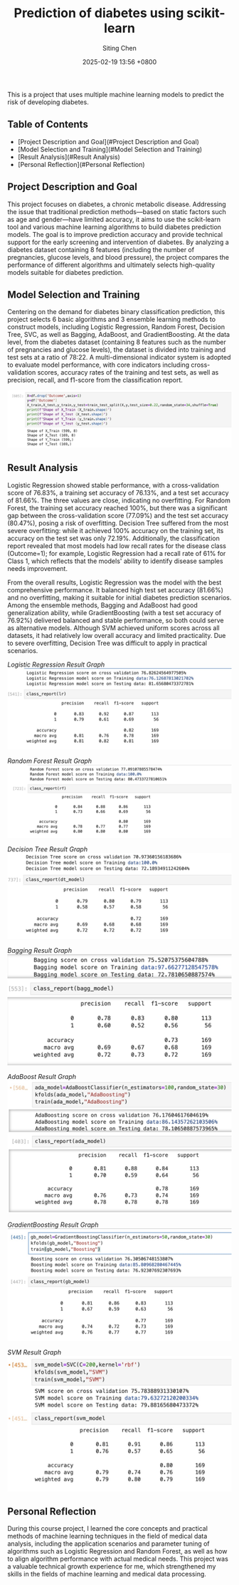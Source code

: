 ﻿---
layout: post
title: Prediction of diabetes using scikit-learn
author: Siting Chen
tags:
- machine learning
- scikit-learn
- diabetes prediction
date: 2025-02-19 13:56 +0800
last_modified_at: 2025-03-10 11:08:25 +0800
---

This is a project that uses multiple machine learning models to predict the risk of developing diabetes.

## Table of Contents

- [Project Description and Goal](#Project Description and Goal)
- [Model Selection and Training](#Model Selection and Training)
- [Result Analysis](#Result Analysis)
- [Personal Reflection](#Personal Reflection)

## Project Description and Goal

This project focuses on diabetes, a chronic metabolic disease. Addressing the issue that traditional prediction methods—based on static factors such as age and gender—have limited accuracy, it aims to use the scikit-learn tool and various machine learning algorithms to build diabetes prediction models. The goal is to improve prediction accuracy and provide technical support for the early screening and intervention of diabetes. By analyzing a diabetes dataset containing 8 features (including the number of pregnancies, glucose levels, and blood pressure), the project compares the performance of different algorithms and ultimately selects high-quality models suitable for diabetes prediction.

## Model Selection and Training

Centering on the demand for diabetes binary classification prediction, this project selects 6 basic algorithms and 3 ensemble learning methods to construct models, including Logistic Regression, Random Forest, Decision Tree, SVC, as well as Bagging, AdaBoost, and GradientBoosting. At the data level, from the diabetes dataset (containing 8 features such as the number of pregnancies and glucose levels), the dataset is divided into training and test sets at a ratio of 78:22. A multi-dimensional indicator system is adopted to evaluate model performance, with core indicators including cross-validation scores, accuracy rates of the training and test sets, as well as precision, recall, and f1-score from the classification report.

![数据集分割图](/images/Split.png)

## Result Analysis

Logistic Regression showed stable performance, with a cross-validation score of 76.83%, a training set accuracy of 76.13%, and a test set accuracy of 81.66%. The three values are close, indicating no overfitting. For Random Forest, the training set accuracy reached 100%, but there was a significant gap between the cross-validation score (77.09%) and the test set accuracy (80.47%), posing a risk of overfitting. Decision Tree suffered from the most severe overfitting: while it achieved 100% accuracy on the training set, its accuracy on the test set was only 72.19%. Additionally, the classification report revealed that most models had low recall rates for the disease class (Outcome=1); for example, Logistic Regression had a recall rate of 61% for Class 1, which reflects that the models' ability to identify disease samples needs improvement.

From the overall results, Logistic Regression was the model with the best comprehensive performance. It balanced high test set accuracy (81.66%) and no overfitting, making it suitable for initial diabetes prediction scenarios. Among the ensemble methods, Bagging and AdaBoost had good generalization ability, while GradientBoosting (with a test set accuracy of 76.92%) delivered balanced and stable performance, so both could serve as alternative models. Although SVM achieved uniform scores across all datasets, it had relatively low overall accuracy and limited practicality. Due to severe overfitting, Decision Tree was difficult to apply in practical scenarios.

*Logistic Regression Result Graph*
![Logistic Regression结果图](/images/model-result-2.png)


*Random Forest Result Graph*
![Random Forest结果图](/images/model-result-3.png)


*Decision Tree Result Graph*
![Decision Tree结果图](/images/model-result-4.png)


*Bagging Result Graph*
![Bagging结果图](/images/model-result-5.png)


*AdaBoost Result Graph*
![AdaBoost结果图](/images/model-result-6.png)


*GradientBoosting Result Graph*
![GradientBoosting结果图](/images/model-result-7.png)


*SVM Result Graph*
![SVC结果图](/images/model-result-8.png)


## Personal Reflection

During this course project, I learned the core concepts and practical methods of machine learning techniques in the field of medical data analysis, including the application scenarios and parameter tuning of algorithms such as Logistic Regression and Random Forest, as well as how to align algorithm performance with actual medical needs. This project was a valuable technical growth experience for me, which strengthened my skills in the fields of machine learning and medical data processing.

